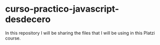# curso-practico-javascript-desdecero
In this repository I will be sharing the files that I will be using in this Platzi course. 
